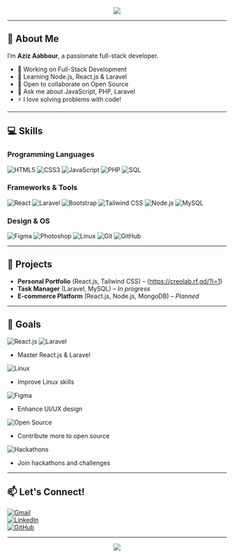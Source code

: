 <div align="center">
  <img src="https://capsule-render.vercel.app/api?type=waving&color=gradient&customColorList=6,11,20&height=180&section=header&text=Aziz%20Aabbour&fontSize=42&fontColor=fff&animation=twinkling&fontAlignY=32&desc=Full%20Stack%20Developer%20%7C%20Problem%20Solver%20%7C%20Code%20Enthusiast&descSize=16&descAlignY=51"/>
</div>

---

## 👋 About Me

I’m **Aziz Aabbour**, a passionate full-stack developer.  
- 🔭 Working on Full-Stack Development  
- 🌱 Learning Node.js, React.js & Laravel  
- 👯 Open to collaborate on Open Source  
- 💬 Ask me about JavaScript, PHP, Laravel  
- ⚡ I love solving problems with code!

---

## 💻 Skills

### Programming Languages  
<p>
  <img src="https://img.shields.io/badge/HTML5-E34F26?style=for-the-badge&logo=html5&logoColor=white&animation=fade" alt="HTML5" /> 
  <img src="https://img.shields.io/badge/CSS3-1572B6?style=for-the-badge&logo=css3&logoColor=white&animation=fade" alt="CSS3" /> 
  <img src="https://img.shields.io/badge/JavaScript-F7DF1E?style=for-the-badge&logo=javascript&logoColor=black&animation=fade" alt="JavaScript" /> 
  <img src="https://img.shields.io/badge/PHP-777BB4?style=for-the-badge&logo=php&logoColor=white&animation=fade" alt="PHP" /> 
  <img src="https://img.shields.io/badge/SQL-003B57?style=for-the-badge&logo=mysql&logoColor=white&animation=fade" alt="SQL" /> 
</p>

### Frameworks & Tools  
<p>
  <img src="https://img.shields.io/badge/React-61DAFB?style=for-the-badge&logo=react&logoColor=black&animation=spin" alt="React" /> 
  <img src="https://img.shields.io/badge/Laravel-FF2D20?style=for-the-badge&logo=laravel&logoColor=white&animation=fade" alt="Laravel" /> 
  <img src="https://img.shields.io/badge/Bootstrap-7952B3?style=for-the-badge&logo=bootstrap&logoColor=white&animation=fade" alt="Bootstrap" /> 
  <img src="https://img.shields.io/badge/TailwindCSS-06B6D4?style=for-the-badge&logo=tailwind-css&logoColor=white&animation=fade" alt="Tailwind CSS" /> 
  <img src="https://img.shields.io/badge/Node.js-339933?style=for-the-badge&logo=node.js&logoColor=white&animation=fade" alt="Node.js" /> 
  <img src="https://img.shields.io/badge/MySQL-4479A1?style=for-the-badge&logo=mysql&logoColor=white&animation=fade" alt="MySQL" /> 
</p>

### Design & OS  
<p>
  <img src="https://img.shields.io/badge/Figma-F24E1E?style=for-the-badge&logo=figma&logoColor=white&animation=fade" alt="Figma" /> 
  <img src="https://img.shields.io/badge/Photoshop-31A8FF?style=for-the-badge&logo=adobe-photoshop&logoColor=white&animation=fade" alt="Photoshop" /> 
  <img src="https://img.shields.io/badge/Linux-FCC624?style=for-the-badge&logo=linux&logoColor=black&animation=fade" alt="Linux" /> 
  <img src="https://img.shields.io/badge/Git-F05032?style=for-the-badge&logo=git&logoColor=white&animation=fade" alt="Git" /> 
  <img src="https://img.shields.io/badge/GitHub-181717?style=for-the-badge&logo=github&logoColor=white&animation=fade" alt="GitHub" /> 
</p>

---

## 🚀 Projects

- **Personal Portfolio** (React.js, Tailwind CSS) – (https://creolab.rf.gd/?i=1) 
- **Task Manager** (Laravel, MySQL) – *In progress*  
- **E-commerce Platform** (React.js, Node.js, MongoDB) – *Planned*

---

## 🎯 Goals

<p>
  <img src="https://img.shields.io/badge/React.js-61DAFB?style=for-the-badge&logo=react&logoColor=black&animation=spin" alt="React.js" /> 
  <img src="https://img.shields.io/badge/Laravel-FF2D20?style=for-the-badge&logo=laravel&logoColor=white&animation=fade" alt="Laravel" /> 
</p>

- Master React.js & Laravel  

<p>
  <img src="https://img.shields.io/badge/Linux-FCC624?style=for-the-badge&logo=linux&logoColor=black&animation=fade" alt="Linux" />
</p>

- Improve Linux skills  

<p>
  <img src="https://img.shields.io/badge/Figma-F24E1E?style=for-the-badge&logo=figma&logoColor=white&animation=fade" alt="Figma" />
</p>

- Enhance UI/UX design  

<p>
  <img src="https://img.shields.io/badge/Open_Source-181717?style=for-the-badge&logo=github&logoColor=white&animation=fade" alt="Open Source" />
</p>

- Contribute more to open source  

<p>
  <img src="https://img.shields.io/badge/Hackathons-008080?style=for-the-badge&logo=devpost&logoColor=white&animation=fade" alt="Hackathons" />
</p>

- Join hackathons and challenges  

---

## 📫 Let's Connect!

[![Gmail](https://img.shields.io/badge/Gmail-D14836?style=for-the-badge&logo=gmail&logoColor=white&animation=fade)](mailto:your-email@example.com)  
[![LinkedIn](https://img.shields.io/badge/LinkedIn-0A66C2?style=for-the-badge&logo=linkedin&logoColor=white&animation=fade)](https://linkedin.com/in/yourprofile)  
[![GitHub](https://img.shields.io/badge/GitHub-181717?style=for-the-badge&logo=github&logoColor=white&animation=fade)](https://github.com/yourusername)

---

<div align="center">
  <img src="https://capsule-render.vercel.app/api?type=waving&color=gradient&customColorList=6,11,20&height=100&section=footer&animation=twinkling"/>
</div>
